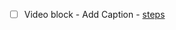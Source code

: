 - [ ] Video block - Add Caption - [steps](https://github.com/wordpress-mobile/test-cases/blob/master/test-cases/gutenberg/video.md#tc003)
